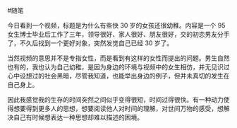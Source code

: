 #随笔

今日看到一个视频，标题是为什么有些快 30 岁的女孩还很幼稚。内容是一个 95 女生博士毕业后工作了三年，领导很好、家人很好、朋友很好，交的初恋男友分手了，不久后找到一个更好对象，突然发觉自己已经 30 岁了。

当然视频的意思并不是专指女性，而是看到有这样的女性而提出的问题。男生自然也有的，我也认为自己幼稚，是因为身边的环境与视频中的女生相仿，并无见识过心中设想过的社会黑暗，尽管我知道，也能举出身边的例子，但并未真切的发生在自己身上。

因此我感觉我的生存的时间突然之间似乎变得很短，时间过得很快。有一种动力使得想要得到更多人的思想，想要阅读他人对时间的理解，对世间万物的感受，想解决自己有时候想表达一种思想却难以描述的困境。
